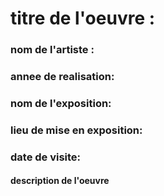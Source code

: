 # titre de l'oeuvre :
### nom de l'artiste :
### annee de realisation:
### nom de l'exposition:
### lieu de mise en exposition:
### date de visite:
#### description de l'oeuvre
